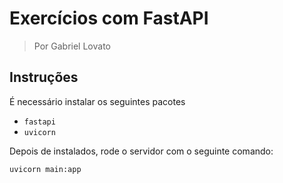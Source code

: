 # Exercícios com FastAPI

> Por Gabriel Lovato

## Instruções

É necessário instalar os seguintes pacotes

- `fastapi`
- `uvicorn`

Depois de instalados, rode o servidor com o seguinte comando:

`uvicorn main:app`